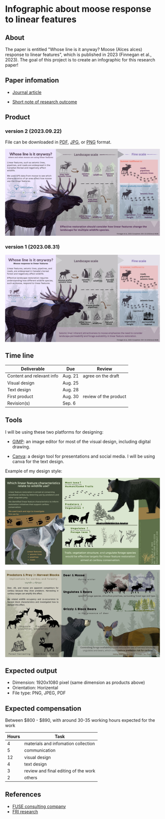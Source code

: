 # Infographic about moose response to linear features


## About

The paper is entitled "Whose line is it anyway? Moose (Alces alces) response
to linear features", which is published in 2023 (Finnegan et al., 2023). The goal of this project is to create an infographic for this research paper!


## Paper infomation

- [Journal article](/docs/paper.pdf)

- [Short note of research outcome](/docs/CP_2023_05_Ungulate-Forestry-QN-v2.pdf)


## Product 

### version 2 (2023.09.22)

File can be downloaded in [PDF](./docs/infographic_moose_Laura_v2.pdf), [JPG](./docs/infographic_moose_Laura_v2.jpg), or [PNG](./docs/infographic_moose_Laura_v2.png) format. 

![](./docs/infographic_moose_Laura_v2.jpg)

### version 1 (2023.08.31)

![](./docs/infographic_moose_Laura_v1.jpg)


## Time line

| Deliverable | Due | Review |
| ----------- | ------------- | ------ |
| Content and relevant info | Aug. 21 | agree on the draft |
| Visual design | Aug. 25 |  |
| Text design | Aug. 28 |  |
| First product | Aug. 30 | review of the product |
| Revision(s) | Sep. 6 |  |


## Tools

I will be using these two platforms for designing: 

- [GIMP](https://www.gimp.org/): an image editor for most of the visual design, including digital drawing.

- [Canva](https://www.canva.com/): a design tool for presentations and social media. I will be using canva for the text design. 

Example of my design style: 

![image](docs/infographic_linear_feature_by_Erin_v3.jpg)

![image](docs/infographic_predator_prey_Tracy_v2.jpg)


## Expected output

- Dimension: 1920x1080 pixel (same dimension as products above)
- Orientation: Horizental
- File type: PNG, JPEG, PDF

## Expected compensation

Between \$800 - \$890, with around 30-35 working hours expected for the work 

| Hours | Task |
| --- | --- |
| 4 | materials and infomation collection |
| 5 | communication |
| 12 | visual design |
| 4 | text design |
| 3 | review and final editing of the work |
| 2 | others |



## References

- [FUSE consulting company](https://www.fuseconsulting.ca/infographics)
- [FRI research](https://friresearch.ca/search/?frisearchable_posts%5BhierarchicalMenu%5D%5Btaxonomies_hierarchical.publication_type.lvl0%5D%5B0%5D=Summaries%20and%20Communications&frisearchable_posts%5BhierarchicalMenu%5D%5Btaxonomies_hierarchical.publication_type.lvl0%5D%5B1%5D=Infographics)



